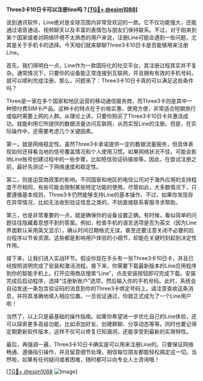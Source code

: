 **Three3卡10日卡可以注册line吗？[[TG💪+ @esim1088](https://t.me/s/esim1088)]**

说到通讯软件，Line绝对是全球范围内非常受欢迎的一款。它不仅功能强大，还能通过语音通话、视频聊天以及丰富的表情包与朋友们保持联系。不过，对于刚来到某个国家或者对网络环境不太熟悉的用户来说，注册Line可能会遇到一些问题，尤其是关于手机卡的选择。今天咱们就来聊聊Three3卡10日卡是否能够用来注册Line。

首先，我们得明白一点，Line作为一款国际化的社交平台，其注册过程其实并不复杂。通常情况下，只要你的设备能正常连接到互联网，并且拥有有效的手机号码，就可以顺利完成注册。那么，问题来了：Three3卡10日卡真的可以满足这些条件吗？

Three是一家在多个国家和地区运营的移动通信服务商，而Three3卡则是其中一种预付费SIM卡产品。这种卡的特点在于价格实惠、使用方便，非常适合短期旅行或临时需要上网的人群。从理论上讲，只要你购买了Three3卡10日卡并激活成功，就能利用它所提供的数据流量访问互联网，从而实现Line的注册。但是，在实际操作中，还需要考虑几个关键因素。

第一，就是网络稳定性。虽然Three3卡承诺提供一定的数据流量服务，但具体表现如何还得看当地的信号覆盖情况和个人使用习惯。如果网络状况不佳，可能会影响Line账号创建过程中的一些步骤，比如短信验证码接收等。因此，在尝试注册之前，最好先测试一下网络速度和稳定性。

第二，则是运营商政策的影响。不同国家和地区的电信公司对于海外应用的支持程度不尽相同，有些可能会限制某些特定功能的使用。尽管如此，大多数情况下，只要遵循基本规则，Three3卡仍然能够支持Line的基本操作。不过，如果你发现存在异常情况，比如无法收到验证信息之类的，不妨直接联系客服寻求帮助。

第三，也是非常重要的一点，就是确保你的设备设置正确。有时候，看似简单的问题往往隐藏着意想不到的答案。例如，检查手机的语言选项是否为英文（因为Line界面默认采用英文显示），确认时间日期格式无误，甚至还要注意关闭不必要的后台程序以节省资源。这些都是影响用户体验的小细节，却能在关键时刻起到决定性作用。

接下来，让我们进入实战环节。假设你现在手头有一张Three3卡10日卡，并且已经按照说明完成了安装和激活流程。接下来，你需要下载最新版本的Line应用程序到你的智能手机上。打开应用商店搜索“Line”，点击安装按钮即可完成下载。安装完成后启动程序，选择“注册新账户”选项，然后输入你的手机号码。此时，系统会自动发送一条包含验证码的消息到你的Three3卡绑定号码上。请注意查收这条消息，并将其准确地填入相应位置。一旦验证通过，你就正式成为了一个Line用户啦！

当然了，以上只是最基础的操作指南。如果你希望进一步优化自己的Line体验，还可以探索更多高级功能，比如添加好友、创建群聊、分享动态等等。同时也要记得定期更新软件版本，这样不仅可以修复已知漏洞，还能享受到最新的实用特性。

最后，再强调一遍，Three3卡10日卡确实是可以用来注册Line的。只要保证网络畅通、遵循指引操作，并且留意细节处理，相信每位朋友都能轻松搞定这一切。当然啦，如果有任何疑问或者困难，随时都可以向专业人士咨询哦！

[[TG💪+ @esim1088](https://t.me/s/esim1088) ![Image](https://i.postimg.cc/4NQfJmqS/Snipaste-2025-05-13-00-14-12.png)]